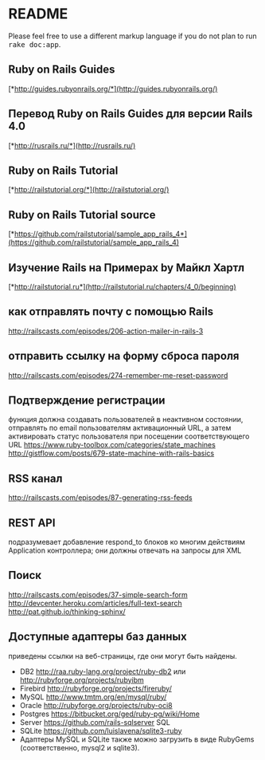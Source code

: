 # README

Please feel free to use a different markup language if you do not plan to run
<tt>rake doc:app</tt>.

## Ruby on Rails Guides
[*http://guides.rubyonrails.org/*](http://guides.rubyonrails.org/)

## Перевод Ruby on Rails Guides для версии Rails 4.0
[*http://rusrails.ru/*](http://rusrails.ru/)

## Ruby on Rails Tutorial
[*http://railstutorial.org/*](http://railstutorial.org/)

##  Ruby on Rails Tutorial source
[*https://github.com/railstutorial/sample_app_rails_4*](https://github.com/railstutorial/sample_app_rails_4)

## Изучение Rails на Примерах by Майкл Хартл
[*http://railstutorial.ru*](http://railstutorial.ru/chapters/4_0/beginning)

## как отправлять почту с помощью Rails
http://railscasts.com/episodes/206-action-mailer-in-rails-3

## отправить ссылку на форму сброса пароля
http://railscasts.com/episodes/274-remember-me-reset-password

## Подтверждение регистрации
функция должна создавать пользователей в неактивном состоянии,
отправлять по email пользователям активационный URL,
а затем активировать статус пользователя при посещении соответствующего URL
https://www.ruby-toolbox.com/categories/state_machines
http://gistflow.com/posts/679-state-machine-with-rails-basics

## RSS канал
http://railscasts.com/episodes/87-generating-rss-feeds

## REST API
подразумевает добавление respond_to блоков ко многим действиям Application контроллера;
они должны отвечать на запросы для XML

## Поиск
http://railscasts.com/episodes/37-simple-search-form
http://devcenter.heroku.com/articles/full-text-search
http://pat.github.io/thinking-sphinx/

## Доступные адаптеры баз данных
приведены ссылки на веб-страницы, где они могут быть найдены.
* DB2
http://raa.ruby-lang.org/project/ruby-db2 или http://rubyforge.org/projects/rubyibm
* Firebird
http://rubyforge.org/projects/fireruby/
* MySQL
http://www.tmtm.org/en/mysql/ruby/
* Oracle
http://rubyforge.org/projects/ruby-oci8
* Postgres
https://bitbucket.org/ged/ruby-pg/wiki/Home
* Server
https://github.com/rails-sqlserver SQL
* SQLite
https://github.com/luislavena/sqlite3-ruby
* Адаптеры MySQL и SQLite также можно загрузить в виде RubyGems
(соответственно, mysql2 и sqlite3).